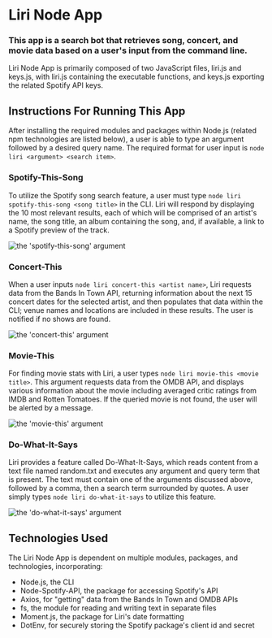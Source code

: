 # Liri Node App

### This app is a search bot that retrieves song, concert, and movie data based on a user's input from the command line.

Liri Node App is primarily composed of two JavaScript files, liri.js and keys.js, with liri.js containing the executable functions, and keys.js exporting the related Spotify API keys. 

## Instructions For Running This App

After installing the required modules and packages within Node.js (related npm technologies are listed below), a user is able to type an argument followed by a desired query name. The required format for user input is `node liri <argument> <search item>`.

### Spotify-This-Song

To utilize the Spotify song search feature, a user must type `node liri spotify-this-song <song title>` in the CLI. Liri will respond by displaying the 10 most relevant results, each of which will be comprised of an artist's name, the song title, an album containing the song, and, if available, a link to a Spotify preview of the track.

![the 'spotify-this-song' argument](https://media.giphy.com/media/Y2hvAPdKuNCGwB26lk/giphy.gif)

### Concert-This

When a user inputs `node liri concert-this <artist name>`, Liri requests data from the Bands In Town API, returning information about the next 15 concert dates for the selected artist, and then populates that data within the CLI; venue names and locations are included in these results. The user is notified if no shows are found.

![the 'concert-this' argument](https://media.giphy.com/media/eMDz5RbxdTtlcosaOn/giphy.gif)

### Movie-This

For finding movie stats with Liri, a user types `node liri movie-this <movie title>`. This argument requests data from the OMDB API, and displays various information about the movie including averaged critic ratings from IMDB and Rotten Tomatoes. If the queried movie is not found, the user will be alerted by a message.

![the 'movie-this' argument](https://media.giphy.com/media/gHQCdj8i3nSHC8xWfx/giphy.gif)

### Do-What-It-Says

Liri provides a feature called Do-What-It-Says, which reads content from a text file named random.txt and executes any argument and query term that is present. The text must contain one of the arguments discussed above, followed by a comma, then a search term surrounded by quotes. A user simply types `node liri do-what-it-says` to utilize this feature.

![the 'do-what-it-says' argument](https://media.giphy.com/media/SUczF0kBZWgh37cb5j/giphy.gif)

## Technologies Used

The Liri Node App is dependent on multiple modules, packages, and technologies, incorporating:

* Node.js, the CLI
* Node-Spotify-API, the package for accessing Spotify's API
* Axios, for "getting" data from the Bands In Town and OMDB APIs
* fs, the module for reading and writing text in separate files
* Moment.js, the package for Liri's date formatting
* DotEnv, for securely storing the Spotify package's client id and secret

